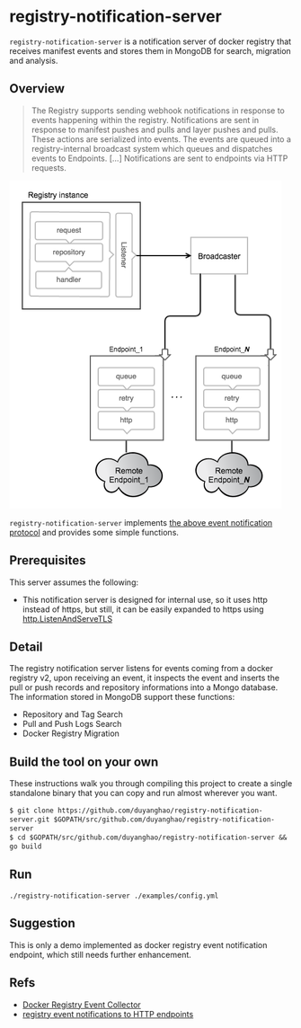 registry-notification-server
============================

`registry-notification-server` is a notification server of docker registry that receives manifest events and stores them in MongoDB for search, migration and analysis.

## Overview

> The Registry supports sending webhook notifications in response to events
> happening within the registry. Notifications are sent in response to manifest
> pushes and pulls and layer pushes and pulls. These actions are serialized into
> events. The events are queued into a registry-internal broadcast system which
> queues and dispatches events to Endpoints.
> [...]
> Notifications are sent to endpoints via HTTP requests.

![](images/notifications.png)

`registry-notification-server` implements [the above event notification protocol](https://docs.docker.com/registry/notifications/) and provides some simple functions.

## Prerequisites

This server assumes the following:

  * This notification server is designed for internal use, so it uses http instead of https, but still, it can be easily expanded to https using [http.ListenAndServeTLS](https://golang.org/pkg/net/http/#Header)

## Detail

The registry notification server listens for events coming from a docker registry v2, upon receiving an event, it inspects the event and inserts the pull or push records and repository informations into a Mongo database. The information stored in MongoDB support these functions:

  * Repository and Tag Search
  * Pull and Push Logs Search
  * Docker Registry Migration
  
## Build the tool on your own

These instructions walk you through compiling this project to create a single standalone binary that you can copy and run almost wherever you want.

```
$ git clone https://github.com/duyanghao/registry-notification-server.git $GOPATH/src/github.com/duyanghao/registry-notification-server
$ cd $GOPATH/src/github.com/duyanghao/registry-notification-server && go build
```

## Run

```
./registry-notification-server ./examples/config.yml
```

## Suggestion

This is only a demo implemented as docker registry event notification endpoint, which still needs further enhancement.

## Refs

* [Docker Registry Event Collector](https://github.com/kwk/docker-registry-event-collector)
* [registry event notifications to HTTP endpoints](https://docs.docker.com/registry/notifications/)
